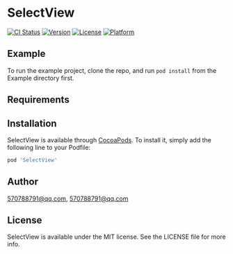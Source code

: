 # SelectView

[![CI Status](https://img.shields.io/travis/570788791@qq.com/SelectView.svg?style=flat)](https://travis-ci.org/570788791@qq.com/SelectView)
[![Version](https://img.shields.io/cocoapods/v/SelectView.svg?style=flat)](https://cocoapods.org/pods/SelectView)
[![License](https://img.shields.io/cocoapods/l/SelectView.svg?style=flat)](https://cocoapods.org/pods/SelectView)
[![Platform](https://img.shields.io/cocoapods/p/SelectView.svg?style=flat)](https://cocoapods.org/pods/SelectView)

## Example

To run the example project, clone the repo, and run `pod install` from the Example directory first.

## Requirements

## Installation

SelectView is available through [CocoaPods](https://cocoapods.org). To install
it, simply add the following line to your Podfile:

```ruby
pod 'SelectView'
```

## Author

570788791@qq.com, 570788791@qq.com

## License

SelectView is available under the MIT license. See the LICENSE file for more info.
